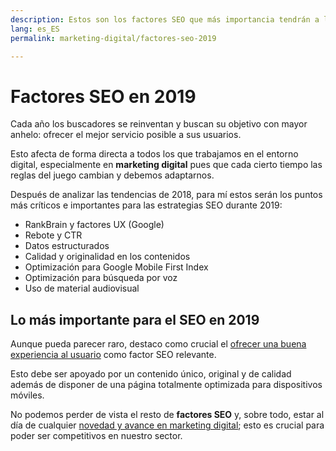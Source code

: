 ```yaml
---
description: Estos son los factores SEO que más importancia tendrán a lo largo de 2019
lang: es_ES
permalink: marketing-digital/factores-seo-2019

---
```


# Factores SEO en 2019

Cada año los buscadores se reinventan y buscan su objetivo con mayor anhelo: ofrecer el mejor servicio posible a sus usuarios.

Esto afecta de forma directa a todos los que trabajamos en el entorno digital, especialmente en **marketing digital** pues que cada cierto tiempo las reglas del juego cambian y debemos adaptarnos.

Después de analizar las tendencias de 2018, para mí estos serán los puntos más críticos e importantes para las estrategias SEO durante 2019:

 - RankBrain y factores UX (Google)
 - Rebote y CTR
 - Datos estructurados
 - Calidad y originalidad en los contenidos 
 - Optimización para Google Mobile First Index
 - Optimización para búsqueda por voz
 - Uso de material audiovisual

## Lo más importante para el SEO en 2019

Aunque pueda parecer raro, destaco como crucial el [ofrecer una buena experiencia al usuario](https://searchengineland.com/seo-ux-success-286638) como factor SEO relevante.

Esto debe ser apoyado por un contenido único, original y de calidad además de disponer de una página totalmente optimizada para dispositivos móviles.

No podemos perder de vista el resto de **factores SEO** y, sobre todo, estar al día de cualquier [novedad y avance en marketing digital](https://sinplanes.com/marketing-digital/como-estar-al-dia-en-marketing-digital); esto es crucial para poder ser competitivos en nuestro sector.

<!--stackedit_data:
eyJoaXN0b3J5IjpbMjAyNTE5NDE4XX0=
-->